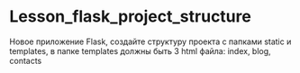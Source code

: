 # Lesson_flask_project_structure
 Новое приложение Flask, создайте структуру проекта с папками static и templates, в папке templates должны быть 3 html файла: index, blog, contacts 

